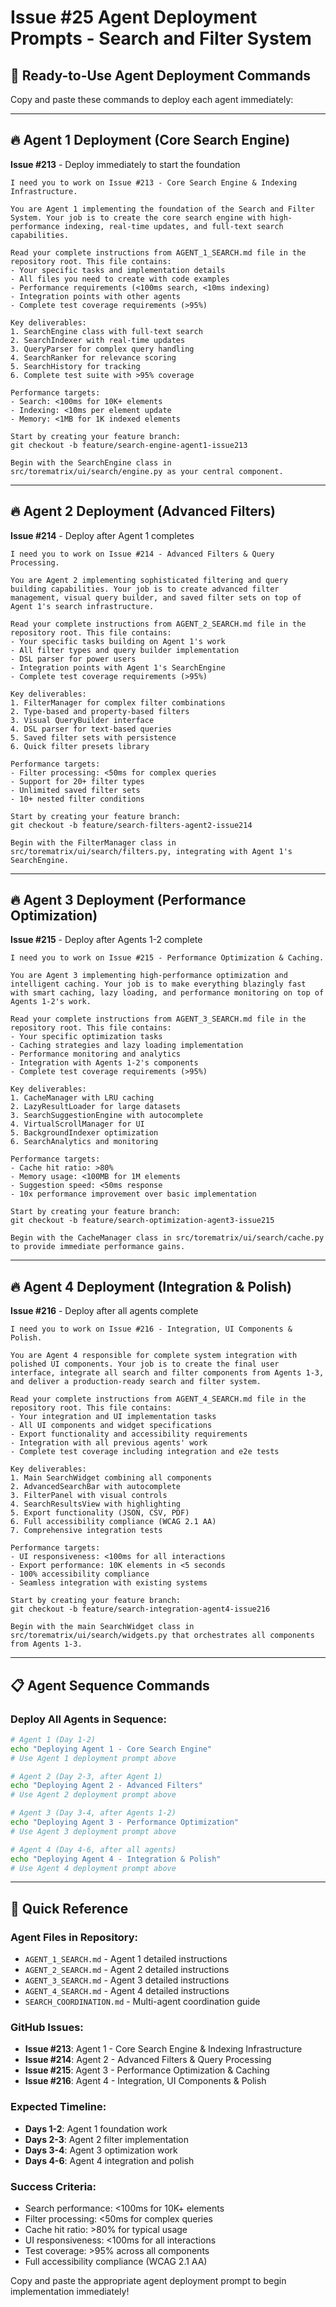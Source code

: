 # Issue #25 Agent Deployment Prompts - Search and Filter System

## 🚀 Ready-to-Use Agent Deployment Commands

Copy and paste these commands to deploy each agent immediately:

---

## 🔥 Agent 1 Deployment (Core Search Engine)
**Issue #213** - Deploy immediately to start the foundation

```
I need you to work on Issue #213 - Core Search Engine & Indexing Infrastructure.

You are Agent 1 implementing the foundation of the Search and Filter System. Your job is to create the core search engine with high-performance indexing, real-time updates, and full-text search capabilities.

Read your complete instructions from AGENT_1_SEARCH.md file in the repository root. This file contains:
- Your specific tasks and implementation details
- All files you need to create with code examples
- Performance requirements (<100ms search, <10ms indexing)
- Integration points with other agents
- Complete test coverage requirements (>95%)

Key deliverables:
1. SearchEngine class with full-text search
2. SearchIndexer with real-time updates
3. QueryParser for complex query handling
4. SearchRanker for relevance scoring
5. SearchHistory for tracking
6. Complete test suite with >95% coverage

Performance targets:
- Search: <100ms for 10K+ elements
- Indexing: <10ms per element update
- Memory: <1MB for 1K indexed elements

Start by creating your feature branch:
git checkout -b feature/search-engine-agent1-issue213

Begin with the SearchEngine class in src/torematrix/ui/search/engine.py as your central component.
```

---

## 🔥 Agent 2 Deployment (Advanced Filters)
**Issue #214** - Deploy after Agent 1 completes

```
I need you to work on Issue #214 - Advanced Filters & Query Processing.

You are Agent 2 implementing sophisticated filtering and query building capabilities. Your job is to create advanced filter management, visual query builder, and saved filter sets on top of Agent 1's search infrastructure.

Read your complete instructions from AGENT_2_SEARCH.md file in the repository root. This file contains:
- Your specific tasks building on Agent 1's work
- All filter types and query builder implementation
- DSL parser for power users
- Integration points with Agent 1's SearchEngine
- Complete test coverage requirements (>95%)

Key deliverables:
1. FilterManager for complex filter combinations
2. Type-based and property-based filters
3. Visual QueryBuilder interface
4. DSL parser for text-based queries
5. Saved filter sets with persistence
6. Quick filter presets library

Performance targets:
- Filter processing: <50ms for complex queries
- Support for 20+ filter types
- Unlimited saved filter sets
- 10+ nested filter conditions

Start by creating your feature branch:
git checkout -b feature/search-filters-agent2-issue214

Begin with the FilterManager class in src/torematrix/ui/search/filters.py, integrating with Agent 1's SearchEngine.
```

---

## 🔥 Agent 3 Deployment (Performance Optimization)
**Issue #215** - Deploy after Agents 1-2 complete

```
I need you to work on Issue #215 - Performance Optimization & Caching.

You are Agent 3 implementing high-performance optimization and intelligent caching. Your job is to make everything blazingly fast with smart caching, lazy loading, and performance monitoring on top of Agents 1-2's work.

Read your complete instructions from AGENT_3_SEARCH.md file in the repository root. This file contains:
- Your specific optimization tasks
- Caching strategies and lazy loading implementation
- Performance monitoring and analytics
- Integration with Agents 1-2's components
- Complete test coverage requirements (>95%)

Key deliverables:
1. CacheManager with LRU caching
2. LazyResultLoader for large datasets
3. SearchSuggestionEngine with autocomplete
4. VirtualScrollManager for UI
5. BackgroundIndexer optimization
6. SearchAnalytics and monitoring

Performance targets:
- Cache hit ratio: >80%
- Memory usage: <100MB for 1M elements
- Suggestion speed: <50ms response
- 10x performance improvement over basic implementation

Start by creating your feature branch:
git checkout -b feature/search-optimization-agent3-issue215

Begin with the CacheManager class in src/torematrix/ui/search/cache.py to provide immediate performance gains.
```

---

## 🔥 Agent 4 Deployment (Integration & Polish)
**Issue #216** - Deploy after all agents complete

```
I need you to work on Issue #216 - Integration, UI Components & Polish.

You are Agent 4 responsible for complete system integration with polished UI components. Your job is to create the final user interface, integrate all search and filter components from Agents 1-3, and deliver a production-ready search and filter system.

Read your complete instructions from AGENT_4_SEARCH.md file in the repository root. This file contains:
- Your integration and UI implementation tasks
- All UI components and widget specifications
- Export functionality and accessibility requirements
- Integration with all previous agents' work
- Complete test coverage including integration and e2e tests

Key deliverables:
1. Main SearchWidget combining all components
2. AdvancedSearchBar with autocomplete
3. FilterPanel with visual controls
4. SearchResultsView with highlighting
5. Export functionality (JSON, CSV, PDF)
6. Full accessibility compliance (WCAG 2.1 AA)
7. Comprehensive integration tests

Performance targets:
- UI responsiveness: <100ms for all interactions
- Export performance: 10K elements in <5 seconds
- 100% accessibility compliance
- Seamless integration with existing systems

Start by creating your feature branch:
git checkout -b feature/search-integration-agent4-issue216

Begin with the main SearchWidget class in src/torematrix/ui/search/widgets.py that orchestrates all components from Agents 1-3.
```

---

## 📋 Agent Sequence Commands

### Deploy All Agents in Sequence:
```bash
# Agent 1 (Day 1-2)
echo "Deploying Agent 1 - Core Search Engine"
# Use Agent 1 deployment prompt above

# Agent 2 (Day 2-3, after Agent 1)  
echo "Deploying Agent 2 - Advanced Filters"
# Use Agent 2 deployment prompt above

# Agent 3 (Day 3-4, after Agents 1-2)
echo "Deploying Agent 3 - Performance Optimization" 
# Use Agent 3 deployment prompt above

# Agent 4 (Day 4-6, after all agents)
echo "Deploying Agent 4 - Integration & Polish"
# Use Agent 4 deployment prompt above
```

---

## 🎯 Quick Reference

### Agent Files in Repository:
- `AGENT_1_SEARCH.md` - Agent 1 detailed instructions
- `AGENT_2_SEARCH.md` - Agent 2 detailed instructions  
- `AGENT_3_SEARCH.md` - Agent 3 detailed instructions
- `AGENT_4_SEARCH.md` - Agent 4 detailed instructions
- `SEARCH_COORDINATION.md` - Multi-agent coordination guide

### GitHub Issues:
- **Issue #213**: Agent 1 - Core Search Engine & Indexing Infrastructure
- **Issue #214**: Agent 2 - Advanced Filters & Query Processing  
- **Issue #215**: Agent 3 - Performance Optimization & Caching
- **Issue #216**: Agent 4 - Integration, UI Components & Polish

### Expected Timeline:
- **Days 1-2**: Agent 1 foundation work
- **Days 2-3**: Agent 2 filter implementation
- **Days 3-4**: Agent 3 optimization work
- **Days 4-6**: Agent 4 integration and polish

### Success Criteria:
- Search performance: <100ms for 10K+ elements
- Filter processing: <50ms for complex queries
- Cache hit ratio: >80% for typical usage
- UI responsiveness: <100ms for all interactions
- Test coverage: >95% across all components
- Full accessibility compliance (WCAG 2.1 AA)

Copy and paste the appropriate agent deployment prompt to begin implementation immediately!